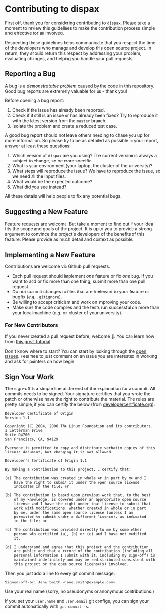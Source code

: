 # Contributing to dispax

First off, thank you for considering contributing to `dispax`.
Please take a moment to review this guidelines to make the contribution process simple and effective for all involved.

Respecting these guidelines helps communicate that you respect the time of the developers who manage and develop this open source project.
In return, they should return this respect by addressing your problem, evaluating changes, and helping you handle your pull requests.

## Reporting a Bug

A bug is a _demonstratable problem_ caused by the code in this repository.
Good bug reports are extremely valuable for us - thank you!

Before opening a bug report:

1. Check if the issue has already been reported.
2. Check if it still is an issue or has already been fixed?
   Try to reproduce it with the latest version from the `master` branch.
3. Isolate the problem and create a reduced test case.

A good bug report should not leave others needing to chase you up for more information.
So please try to be as detailed as possible in your report, answer at least these questions:

1. Which version of `dispax` are you using? The current version is always
   a subject to change, so be more specific.
2. What is your environment (your laptop, the cluster of the university)?
3. What steps will reproduce the issue?
   We have to reproduce the issue, so we need all the input files.
4. What would be the expected outcome?
5. What did you see instead?

All these details will help people to fix any potential bugs.

## Suggesting a New Feature

Feature requests are welcome. But take a moment to find out if your idea fits the scope and goals of the project.
It is up to you to provide a strong argument to convince the project's developers of the benefits of this feature.
Please provide as much detail and context as possible.

## Implementing a New Feature

Contributions are welcome via Github pull requests.

- Each pull request should implement _one_ feature or fix _one_ bug.
  If you want to add or fix more than one thing, submit more than one
  pull request.
- Do not commit changes to files that are irrelevant to your feature or
  bugfix (_e.g._ `.gitignore`).
- Be willing to accept criticism and work on improving your code.
- Make sure the code compiles and the tests run successful on more than
  your local machine (_e.g._ on cluster of your university).

### For New Contributors

If you never created a pull request before, welcome :tada:.
You can learn how from [this great tutorial](https://app.egghead.io/courses/how-to-contribute-to-an-open-source-project-on-github)

Don't know where to start?
You can start by looking through the [open issues](https://github.com/awvwgk/dispax/issues).
Feel free to just comment on an issue you are interested in working and ask for pointers on how begin.

## Sign Your Work

The sign-off is a simple line at the end of the explanation for a commit.
All commits needs to be signed. Your signature certifies that you wrote the patch or otherwise have the right to contribute the material.
The rules are pretty simple, if you can certify the below (from [developercertificate.org](https://developercertificate.org/)):

```
Developer Certificate of Origin
Version 1.1

Copyright (C) 2004, 2006 The Linux Foundation and its contributors.
1 Letterman Drive
Suite D4700
San Francisco, CA, 94129

Everyone is permitted to copy and distribute verbatim copies of this
license document, but changing it is not allowed.

Developer's Certificate of Origin 1.1

By making a contribution to this project, I certify that:

(a) The contribution was created in whole or in part by me and I
    have the right to submit it under the open source license
    indicated in the file; or

(b) The contribution is based upon previous work that, to the best
    of my knowledge, is covered under an appropriate open source
    license and I have the right under that license to submit that
    work with modifications, whether created in whole or in part
    by me, under the same open source license (unless I am
    permitted to submit under a different license), as indicated
    in the file; or

(c) The contribution was provided directly to me by some other
    person who certified (a), (b) or (c) and I have not modified
    it.

(d) I understand and agree that this project and the contribution
    are public and that a record of the contribution (including all
    personal information I submit with it, including my sign-off) is
    maintained indefinitely and may be redistributed consistent with
    this project or the open source license(s) involved.
```

Then you just add a line to every git commit message:

    Signed-off-by: Jane Smith <jane.smith@example.com>

Use your real name (sorry, no pseudonyms or anonymous contributions.)

If you set your `user.name` and `user.email` git configs, you can sign your
commit automatically with `git commit -s`.
